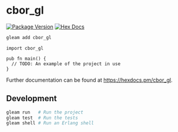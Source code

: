 # cbor_gl

[![Package Version](https://img.shields.io/hexpm/v/cbor_gl)](https://hex.pm/packages/cbor_gl)
[![Hex Docs](https://img.shields.io/badge/hex-docs-ffaff3)](https://hexdocs.pm/cbor_gl/)

```sh
gleam add cbor_gl
```
```gleam
import cbor_gl

pub fn main() {
  // TODO: An example of the project in use
}
```

Further documentation can be found at <https://hexdocs.pm/cbor_gl>.

## Development

```sh
gleam run   # Run the project
gleam test  # Run the tests
gleam shell # Run an Erlang shell
```
